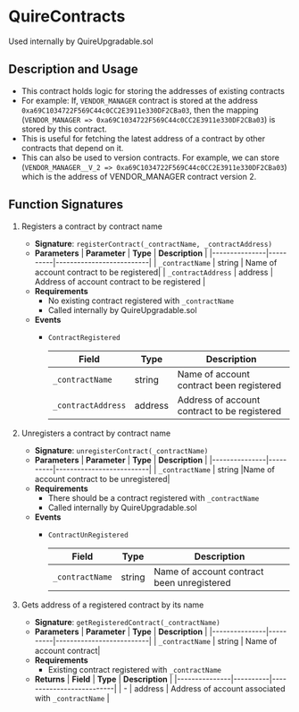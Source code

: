 # QuireContracts
Used internally by QuireUpgradable.sol

## Description and Usage
- This contract holds logic for storing the addresses of existing contracts
- For example: If, `VENDOR_MANAGER` contract is stored at the address `0xa69C1034722F569C44c0CC2E3911e330DF2CBa03`, then the mapping (`VENDOR_MANAGER => 0xa69C1034722F569C44c0CC2E3911e330DF2CBa03`) is stored by this contract.
- This is useful for fetching the latest address of a contract by other contracts that depend on it.
- This can also be used to version contracts. For example, we can store (`VENDOR_MANAGER__V_2 => 0xa69C1034722F569C44c0CC2E3911e330DF2CBa03`) which is the address of VENDOR_MANAGER contract version 2.

## Function Signatures
1.  Registers a contract by contract name

    -   **Signature**: 
       `registerContract(_contractName, _contractAddress)`
    -   **Parameters**
        | **Parameter** | **Type** | **Description**          |
        |---------------|----------|--------------------------|
        | `_contractName`        | string   | Name of account contract to be registered|
        | `_contractAddress`  | address   | Address of account contract to be registered           |
      - **Requirements**
        - No existing contract registered with `_contractName`
        - Called internally by QuireUpgradable.sol
    - **Events**
        -   `ContractRegistered`
        
            | **Field**  | **Type** | **Description**          |
            |---------------|----------|--------------------------|
            | `_contractName`        | string   |  Name of account contract been registered|
            | `_contractAddress`  | address   |  Address of account contract to be registered           |

2.  Unregisters a contract by contract name

    -   **Signature**: 
       `unregisterContract(_contractName)`
    -   **Parameters**
        | **Parameter** | **Type** | **Description**          |
        |---------------|----------|--------------------------|
        | `_contractName`        | string   |Name of account contract to be unregistered|
      - **Requirements**
        - There should be a contract registered with `_contractName`
        - Called internally by QuireUpgradable.sol
    - **Events**
        -   `ContractUnRegistered`
        
            | **Field**  | **Type** | **Description**          |
            |---------------|----------|--------------------------|
            | `_contractName`        | string   |  Name of account contract been unregistered|

1.  Gets address of a registered contract by its name

    -   **Signature**: 
       `getRegisteredContract(_contractName)`
    -   **Parameters**
        | **Parameter** | **Type** | **Description**          |
        |---------------|----------|--------------------------|
        | `_contractName`        | string   | Name of account contract|
      - **Requirements**
        - Existing contract registered with `_contractName`
    -   **Returns**
        | **Field**  | **Type** | **Description**          |
        |---------------|----------|--------------------------|
	    |     -    |  address      | Address of account associated with `_contractName`   |
